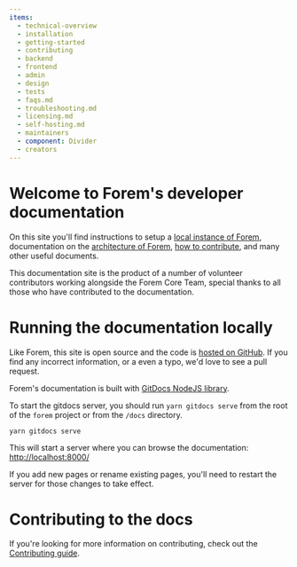 ```yaml
---
items:
  - technical-overview
  - installation
  - getting-started
  - contributing
  - backend
  - frontend
  - admin
  - design
  - tests
  - faqs.md
  - troubleshooting.md
  - licensing.md
  - self-hosting.md
  - maintainers
  - component: Divider
  - creators
---
```


# Welcome to Forem's developer documentation

On this site you'll find instructions to setup a [local instance of
Forem][installation], documentation on the [architecture of
Forem][architecture], [how to contribute][contributing], and many other useful
documents.

This documentation site is the product of a number of volunteer contributors
working alongside the Forem Core Team, special thanks to all those who have
contributed to the documentation.

# Running the documentation locally

Like Forem, this site is open source and the code is [hosted on GitHub][docs].
If you find any incorrect information, or a even a typo, we'd love to see a pull
request.

Forem's documentation is built with [GitDocs NodeJS library][gitdocs].

To start the gitdocs server, you should run `yarn gitdocs serve` from the root
of the `forem` project or from the `/docs` directory.

```shell
yarn gitdocs serve
```

This will start a server where you can browse the documentation:
<http://localhost:8000/>

If you add new pages or rename existing pages, you'll need to restart the server
for those changes to take effect.

# Contributing to the docs

If you're looking for more information on contributing, check out the
[Contributing guide][contributing].

[installation]: /installation/
[architecture]: /technical-overview/architecture/
[contributing]: /contributing/
[docs]: https://github.com/forem/forem/tree/master/docs/
[gitdocs]: https://www.npmjs.com/package/gitdocs/
